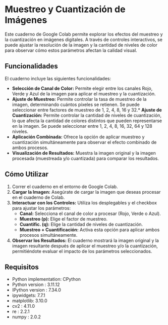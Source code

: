 
# Muestreo y Cuantización de Imágenes

Este cuaderno de Google Colab permite explorar los efectos del muestreo y la cuantización en imágenes digitales.  A través de controles interactivos, se puede ajustar la resolución de la imagen y la cantidad de niveles de color para observar cómo estos parámetros afectan la calidad visual.

## Funcionalidades

El cuaderno incluye las siguientes funcionalidades:

* **Selección de Canal de Color:** Permite elegir entre los canales Rojo, Verde y Azul de la imagen para aplicar el muestreo y la cuantización.
* **Ajuste de Muestreo:** Permite controlar la tasa de muestreo de la imagen, determinando cuántos píxeles se retienen. Se puede seleccionar entre factores de muestreo de 1, 2, 4, 8, 16 y 32.* **Ajuste de Cuantización:** Permite controlar la cantidad de niveles de cuantización, lo que afecta la cantidad de colores distintos que pueden representarse en la imagen. Se puede seleccionar entre 1, 2, 4, 8, 16, 32, 64 y 128 niveles.
* **Aplicación Combinada:** Ofrece la opción de aplicar muestreo y cuantización simultáneamente para observar el efecto combinado de ambos procesos.
* **Visualización de Resultados:** Muestra la imagen original y la imagen procesada (muestreada y/o cuantizada) para comparar los resultados.

## Cómo Utilizar

1.  Correr el cuaderno en el entorno de Google Colab.
2.  **Cargar la Imagen:** Asegúrate de cargar la imagen que deseas procesar en el cuaderno de Colab.
3.  **Interactuar con los Controles:** Utiliza los desplegables y el checkbox para ajustar los parámetros:
    * **Canal:** Selecciona el canal de color a procesar (Rojo, Verde o Azul).
    * **Muestreo (p):** Elige el factor de muestreo.
    * **Cuantific. (q):** Elige la cantidad de niveles de cuantización.
    * **Muestreo + Cuantificación:** Activa esta opción para aplicar ambos procesos simultáneamente.
4.  **Observar los Resultados:** El cuaderno mostrará la imagen original y la imagen resultante después de aplicar el muestreo y/o la cuantización, permitiéndote evaluar el impacto de los parámetros seleccionados.

## Requisitos

* Python implementation: CPython
* Python version       : 3.11.12
* IPython version      : 7.34.0
* ipywidgets: 7.7.1
* matplotlib: 3.10.0
* cv2       : 4.11.0
* re        : 2.2.1
* numpy     : 2.0.2
